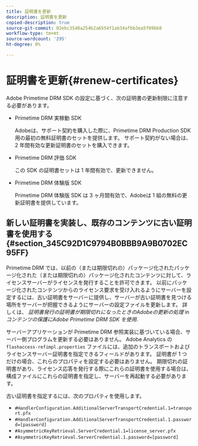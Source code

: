 ```yaml
---
title: 証明書を更新
description: 証明書を更新
copied-description: true
source-git-commit: 02ebc3548a254b2a6554f1ab34afbb3ea5f09bb8
workflow-type: tm+mt
source-wordcount: '295'
ht-degree: 0%

---
```


# 証明書を更新{#renew-certificates}

Adobe Primetime DRM SDK の設定に基づく、次の証明書の更新制限に注意する必要があります。

* Primetime DRM 実稼動 SDK

  Adobeは、サポート契約を購入した際に、Primetime DRM Production SDK 用の最初の無料証明書のセットを提供します。 サポート契約がない場合は、2 年間有効な更新証明書のセットを購入できます。
* Primetime DRM 評価 SDK

  この SDK の証明書セットは 1 年間有効で、更新できません。
* Primetime DRM 体験版 SDK

  Primetime DRM 体験版 SDK は 3 ヶ月間有効で、Adobeは 1 組の無料の更新証明書を提供しています。

## 新しい証明書を実装し、既存のコンテンツに古い証明書を使用する {#section_345C92D1C9794B0BBB9A9B0702EC95FF}

Primetime DRM では、以前の（または期限切れの）パッケージ化されたパッケージ化された（または期限切れの）パッケージ化されたコンテンツに対して、ライセンスサーバーがライセンスを発行することを許可できます。 以前にパッケージ化されたコンテンツからのライセンス要求を受け入れるようにサーバーを設定するには、古い証明書をサーバーに提供し、サーバーが古い証明書を見つける場所をサーバーが把握できるようにサーバーの設定ファイルを更新します。 詳しくは、 *証明書発行の証明書が期限切れになったときのAdobeの更新の処理* in *コンテンツの保護にAdobe Primetime DRM SDK を使用*.

サーバーアプリケーションが Primetime DRM 参照実装に基づいている場合、サーバー側プログラムを更新する必要はありません。 Adobe Analytics の `flashaccess-refimpl.properties` ファイルには、追加のトランスポートおよびライセンスサーバー証明書を指定できるフィールドがあります。 証明書が 1 つだけの場合、これらのプロパティを設定する必要はありません。 期限切れの証明書があり、ライセンス応答を発行する際にこれらの証明書を使用する場合は、構成ファイルにこれらの証明書を指定し、サーバーを再起動する必要があります。

古い証明書を指定するには、次のプロパティを使用します。

* `#HandlerConfiguration.AdditionalServerTransportCredential.1=transport.pfx`
* `#HandlerConfiguration.AdditionalServerTransportCredential.1.password=[password]`
* `#AsymmetricKeyRetrieval.ServerCredential.1=license_server.pfx`
* `#AsymmetricKeyRetrieval.ServerCredential.1.password=[password]`
